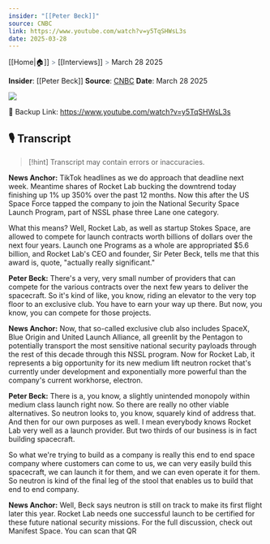 ```yaml
---
insider: "[[Peter Beck]]"
source: CNBC
link: https://www.youtube.com/watch?v=y5TqSHWsL3s
date: 2025-03-28
---
```

[[Home|🏠]] <span style="color: LightSlateGray">></span> [[Interviews]] <span style="color: LightSlateGray">></span> March 28 2025

**Insider**: [[Peter Beck]]
**Source**: [CNBC](https://www.youtube.com/watch?v=y5TqSHWsL3s)
**Date**: March 28 2025

![](https://www.youtube.com/watch?v=y5TqSHWsL3s)

🔗 Backup Link: https://www.youtube.com/watch?v=y5TqSHWsL3s

## 🎙️ Transcript

>[!hint] Transcript may contain errors or inaccuracies.

**News Anchor:** TikTok headlines as we do approach that deadline next week. Meantime shares of Rocket Lab bucking the downtrend today finishing up 1% up 350% over the past 12 months. Now this after the US Space Force tapped the company to join the National Security Space Launch Program, part of NSSL phase three Lane one category. 

What this means? Well, Rocket Lab, as well as startup Stokes Space, are allowed to compete for launch contracts worth billions of dollars over the next four years. Launch one Programs as a whole are appropriated $5.6 billion, and Rocket Lab's CEO and founder, Sir Peter Beck, tells me that this award is, quote, "actually really significant."

**Peter Beck:** There's a very, very small number of providers that can compete for the various contracts over the next few years to deliver the spacecraft. So it's kind of like, you know, riding an elevator to the very top floor to an exclusive club. You have to earn your way up there. But now, you know, you can compete for those projects.

**News Anchor:** Now, that so-called exclusive club also includes SpaceX, Blue Origin and United Launch Alliance, all greenlit by the Pentagon to potentially transport the most sensitive national security payloads through the rest of this decade through this NSSL program. Now for Rocket Lab, it represents a big opportunity for its new medium lift neutron rocket that's currently under development and exponentially more powerful than the company's current workhorse, electron.

**Peter Beck:** There is a, you know, a slightly unintended monopoly within medium class launch right now. So there are really no other viable alternatives. So neutron looks to, you know, squarely kind of address that. And then for our own purposes as well. I mean everybody knows Rocket Lab very well as a launch provider. But two thirds of our business is in fact building spacecraft. 

So what we're trying to build as a company is really this end to end space company where customers can come to us, we can very easily build this spacecraft, we can launch it for them, and we can even operate it for them. So neutron is kind of the final leg of the stool that enables us to build that end to end company.

**News Anchor:** Well, Beck says neutron is still on track to make its first flight later this year. Rocket Lab needs one successful launch to be certified for these future national security missions. For the full discussion, check out Manifest Space. You can scan that QR 